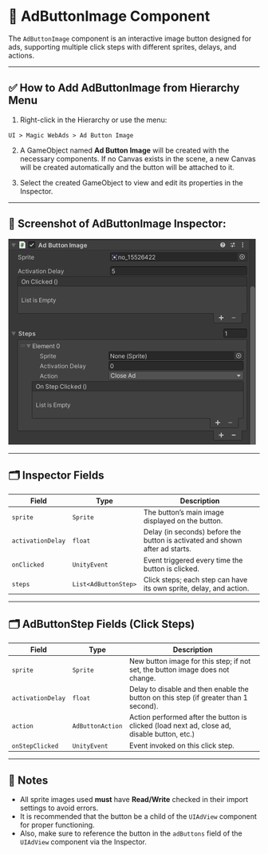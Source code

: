 # 🧠 AdButtonImage Component

The `AdButtonImage` component is an interactive image button designed for ads, supporting multiple click steps with different sprites, delays, and actions.

---

## ✅ How to Add AdButtonImage from Hierarchy Menu

1. Right-click in the Hierarchy or use the menu:

```
UI > Magic WebAds > Ad Button Image
```

2. A GameObject named **Ad Button Image** will be created with the necessary components. If no Canvas exists in the scene, a new Canvas will be created automatically and the button will be attached to it.

3. Select the created GameObject to view and edit its properties in the Inspector.

---

## 📸 Screenshot of AdButtonImage Inspector:

![AdButtonImage Inspector](../Images/adbuttonimage-inspector.png)

---

## 🗂 Inspector Fields

| Field             | Type                 | Description                                                                  |
| ----------------- | -------------------- | ---------------------------------------------------------------------------- |
| `sprite`          | `Sprite`             | The button’s main image displayed on the button.                             |
| `activationDelay` | `float`              | Delay (in seconds) before the button is activated and shown after ad starts. |
| `onClicked`       | `UnityEvent`         | Event triggered every time the button is clicked.                            |
| `steps`           | `List<AdButtonStep>` | Click steps; each step can have its own sprite, delay, and action.           |

---

## 🗂 AdButtonStep Fields (Click Steps)

| Field             | Type             | Description                                                                                 |
| ----------------- | ---------------- | ------------------------------------------------------------------------------------------- |
| `sprite`          | `Sprite`         | New button image for this step; if not set, the button image does not change.               |
| `activationDelay` | `float`          | Delay to disable and then enable the button on this step (if greater than 1 second).        |
| `action`          | `AdButtonAction` | Action performed after the button is clicked (load next ad, close ad, disable button, etc.) |
| `onStepClicked`   | `UnityEvent`     | Event invoked on this click step.                                                           |

---

## 📝 Notes

* All sprite images used **must** have **Read/Write** checked in their import settings to avoid errors.
* It is recommended that the button be a child of the `UIAdView` component for proper functioning.
* Also, make sure to reference the button in the `adButtons` field of the `UIAdView` component via the Inspector.